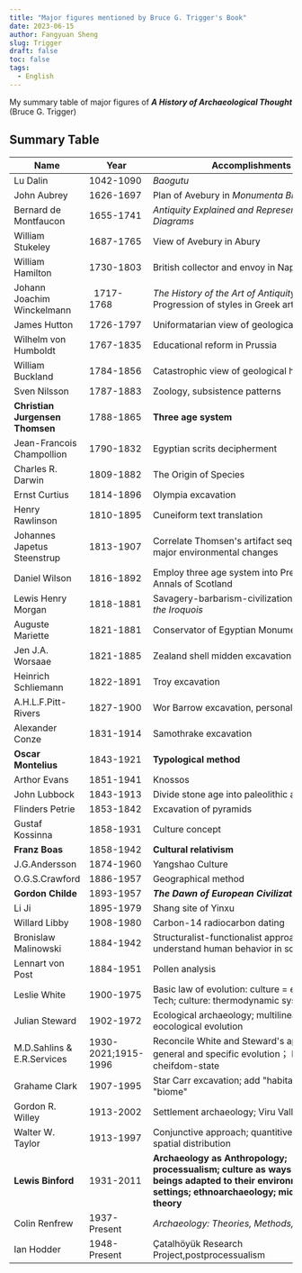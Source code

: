 ```yaml
---
title: "Major figures mentioned by Bruce G. Trigger's Book"
date: 2023-06-15
author: Fangyuan Sheng
slug: Trigger
draft: false
toc: false
tags:
  - English
---
```


My summary table of major figures of ***A History of Archaeological Thought*** (Bruce G. Trigger)

## Summary Table

| Name | Year | Accomplishments |
|---------|---------|---------|
| Lu Dalin | 1042-1090 |*Baogutu* |
| John Aubrey | 1626-1697 | Plan of Avebury in *Monumenta Britannica* | 
| Bernard de Montfaucon	 | 1655-1741 | 	*Antiquity Explained and Represented in Diagrams* |
| William Stukeley |	1687-1765 |	View of Avebury in Abury |
| William Hamilton | 	1730-1803 |	British collector and envoy in Naples | 
| Johann Joachim Winckelmann | 	1717-1768 |	*The History of the Art of Antiquity*; Progression of styles in Greek art |
| James Hutton |	1726-1797 |	Uniformatarian view of geological history  |
| Wilhelm von Humboldt |	1767-1835 |	Educational reform in Prussia |
| William Buckland |	1784-1856 |	Catastrophic view of geological history  |
| Sven Nilsson |	1787-1883 |	Zoology, subsistence patterns |
| **Christian Jurgensen Thomsen** |	1788-1865 |	**Three age system** |
| Jean-Francois Champollion |	1790-1832 |	Egyptian scrits decipherment |
| Charles R. Darwin |	1809-1882 |	The Origin of Species |
| Ernst Curtius |	1814-1896 |	Olympia excavation  |
| Henry Rawlinson |	1810-1895 |	Cuneiform text translation |
| Johannes Japetus Steenstrup |	1813-1907 |	Correlate Thomsen's artifact sequence with major environmental changes |
| Daniel Wilson |	1816-1892 |	Employ three age system into Prehistoric Annals of Scotland |
| Lewis Henry Morgan |	1818-1881 |	Savagery-barbarism-civilization; *League of the Iroquois* |
| Auguste Mariette |	1821-1881 |	Conservator of Egyptian Monuments |
| Jen J.A. Worsaae |	1821-1885 |	Zealand shell midden excavation |
| Heinrich Schliemann |	1822-1891 |	Troy excavation |
| A.H.L.F.Pitt-Rivers |	1827-1900 |	Wor Barrow excavation, personal museums |
| Alexander Conze |	1831-1914 |	Samothrake excavation  |
| **Oscar Montelius** |	1843-1921 |	**Typological method** |
| Arthor Evans |	1851-1941 |	Knossos |
| John Lubbock |	1843-1913 |	Divide stone age into paleolithic and neolithic |
| Flinders Petrie | 	1853-1842 |	Excavation of pyramids |
| Gustaf Kossinna |	1858-1931 |	Culture concept |
| **Franz Boas** |	1858-1942 |	**Cultural relativism**  |
| J.G.Andersson |	1874-1960 |	Yangshao Culture |
| O.G.S.Crawford |	1886-1957 |	Geographical method |
| **Gordon Childe** |	1893-1957 |	***The Dawn of European Civilization*** |
| Li Ji |	1895-1979 |	Shang site of Yinxu |
| Willard Libby |	1908-1980 |	Carbon-14 radiocarbon dating |
| Bronislaw Malinowski |	1884-1942 |	Structuralist-functionalist approach: understand human behavior in social systems |
| Lennart von Post |	1884-1951 |	Pollen analysis |
| Leslie White |	1900-1975 |	Basic law of evolution: culture = energy * Tech; culture: thermodynamic system |
| Julian Steward |	1902-1972 |	Ecological archaeology; multilinear eocological evolution |
| M.D.Sahlins & E.R.Services |	1930-2021;1915-1996 |	Reconcile White and Steward's approach by general and specific evolution； band-tribe-cheifdom-state |
| Grahame Clark |	1907-1995 |	Star Carr excavation; add "habitat" and "biome" |
| Gordon R. Willey |	1913-2002 |	Settlement archaeology; Viru Valley |
| Walter W. Taylor |	1913-1997 |	Conjunctive approach; quantitive aspects and spatial distribution |
| **Lewis Binford** |	1931-2011 |	**Archaeology as Anthropology; processualism; culture as ways human beings adapted to their environmental settings; ethnoarchaeology; middle range theory** |
| Colin Renfrew |	1937-Present|	*Archaeology: Theories, Methods, and Practice* |
| Ian Hodder |	1948-Present |Çatalhöyük Research Project,postprocessualism |

